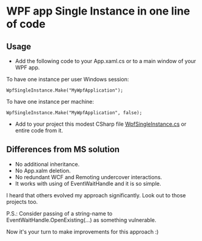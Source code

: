 # WPF app Single Instance in one line of code

## Usage

* Add the following code to your App.xaml.cs or to a main window of your WPF app.

To have one instance per user Windows session:

    WpfSingleInstance.Make("MyWpfApplication");

To have one instance per machine:

    WpfSingleInstance.Make("MyWpfApplication", false);

* Add to your project this modest CSharp file [WpfSingleInstance.cs](https://github.com/it3xl/WPF-app-Single-Instance-in-one-line-of-code/blob/master/WpfSingleInstanceByEventWaitHandle/WpfSingleInstance.cs) or entire code from it.

## Differences from MS solution

* No additional inheritance.
* No App.xalm deletion.
* No redundant WCF and Remoting undercover interactions.
* It works with using of EventWaitHandle and it is so simple.

I heard that others evolved my approach significantly. Look out to those projects too.

P.S.: Consider passing of a string-name to EventWaitHandle.OpenExisting(...) as something vulnerable.<br/>

Now it's your turn to make improvements for this approach :)
